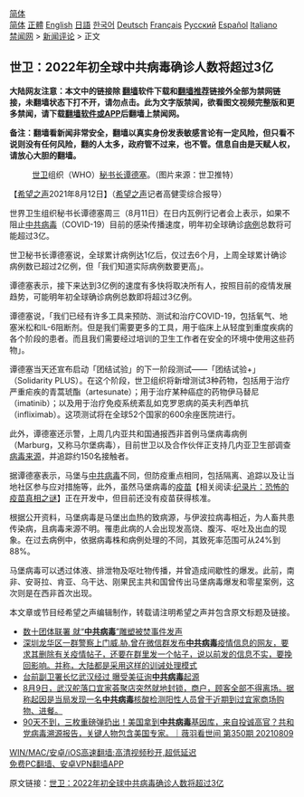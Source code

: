  <!-- 面包屑导航 --> <div class="breadcrumb"><!-- GTranslate: https://gtranslate.io/ -->  <div class="switcher notranslate">  <div class="selected">  <a href="#" onclick="return false;"> 简体</a>  </div>  <div class="option">  <a href="https://www.bannedbook.org" onclick="doGTranslate('zh-CN|zh-CN');jQuery('div.switcher div.selected a').html(jQuery(this).html());return false;" title="简体中文" class="nturl selected"> 简体</a>  <a href="https://www.bannedbook.org/zh-tw/" onclick="doGTranslate('zh-CN|zh-TW');jQuery('div.switcher div.selected a').html(jQuery(this).html());return false;" title="繁體中文" class="nturl"> 正體</a>  <a href="https://www.bannedbook.org/en/" onclick="doGTranslate('zh-CN|en');jQuery('div.switcher div.selected a').html(jQuery(this).html());return false;" title="English" class="nturl"> English</a>  <a href="https://www.bannedbook.org/ja/" onclick="doGTranslate('zh-CN|ja');jQuery('div.switcher div.selected a').html(jQuery(this).html());return false;" title="日本語" class="nturl"> 日語</a>  <a href="https://www.bannedbook.org/ko/" onclick="doGTranslate('zh-CN|ko');jQuery('div.switcher div.selected a').html(jQuery(this).html());return false;" title="한국어" class="nturl"> 한국어</a>  <a href="https://www.bannedbook.org/de/" onclick="doGTranslate('zh-CN|de');jQuery('div.switcher div.selected a').html(jQuery(this).html());return false;" title="Deutsch" class="nturl"> Deutsch</a>  <a href="https://www.bannedbook.org/fr/" onclick="doGTranslate('zh-CN|fr');jQuery('div.switcher div.selected a').html(jQuery(this).html());return false;" title="Français" class="nturl"> Français</a>  <a href="https://www.bannedbook.org/ru/" onclick="doGTranslate('zh-CN|ru');jQuery('div.switcher div.selected a').html(jQuery(this).html());return false;" title="Русский" class="nturl"> Русский</a>  <a href="https://www.bannedbook.org/es/" onclick="doGTranslate('zh-CN|es');jQuery('div.switcher div.selected a').html(jQuery(this).html());return false;" title="Español" class="nturl"> Español</a>  <a href="https://www.bannedbook.org/it/" onclick="doGTranslate('zh-CN|it');jQuery('div.switcher div.selected a').html(jQuery(this).html());return false;" title="Italiano" class="nturl"> Italiano</a>  </div>  </div>      <div class='breadcrumb-sub'><!-- Breadcrumb NavXT 6.3.0 --> <a href="https://www.bannedbook.org/" class="home">禁闻网</a> &gt; <a href="https://www.bannedbook.org/bnews/comments/" class="category">新闻评论</a> &gt; 正文</div></div><h2>世卫：2022年初全球中共病毒确诊人数将超过3亿</h2> <p class="notice"><b>大陆网友注意：本文中的链接除 <a href="https://github.com/bannedbook/fanqiang" >翻墙</a>软件下载和<a href="https://github.com/killgcd/justmysocks/blob/master/README.md">翻墙推荐</a>链接外全部为禁网链接，未翻墙状态下打不开，请勿点击。此为文字版禁闻，欲看图文视频完整版和更多禁闻，请下载<a href="https://github.com/bannedbook/fanqiang">翻墙软件或APP</a>后翻墙上禁闻网。</p><p>备注：翻墙看新闻非常安全，翻墙以真实身份发表敏感言论有一定风险，但只看不说则没有任何风险，翻的人太多，政府管不过来，也不管。信息自由是天赋人权，请放心大胆的翻墙。</b></p>  <div class="entry"> <figure> <p><figcaption><a href="https://www.bannedbook.org/bnews/tag/%E4%B8%96%E5%8D%AB/" class="st_tag internal_tag" rel="tag" title="标签 世卫 下的日志">世卫</a>组织（WHO）<a href="https://www.bannedbook.org/bnews/tag/%E7%A7%98%E4%B9%A6%E9%95%BF/" class="st_tag internal_tag" rel="tag" title="标签 秘书长 下的日志">秘书长</a><a href="https://www.bannedbook.org/bnews/tag/%e8%b0%ad%e5%be%b7%e5%a1%9e/" class="st_tag internal_tag" rel="tag" title="标签 谭德塞 下的日志">谭德塞</a>。（图片来源：世卫推特）</figcaption></figure> <p>【<span class='wp_keywordlink_affiliate'><a href="https://www.soundofhope.org" title="希望之声" target="_blank">希望之声</a></span>2021年8月12日】（<a href="https://www.bannedbook.org/bnews/tag/%e5%b8%8c%e6%9c%9b%e4%b9%8b%e5%a3%b0/" class="st_tag internal_tag" rel="tag" title="标签 希望之声 下的日志">希望之声</a>记者高健雯综合报导）</p> <p>世界卫生组织秘书长谭德塞周三（8月11日）在日内瓦例行记者会上表示，如果不阻止<a href="https://www.bannedbook.org/bnews/tag/%e4%b8%ad%e5%85%b1/" class="st_tag internal_tag" rel="tag" title="标签 中共 下的日志">中共</a><a href="https://www.bannedbook.org/bnews/tag/%e7%97%85%e6%af%92/" class="st_tag internal_tag" rel="tag" title="标签 病毒 下的日志">病毒</a>（COVID-19）目前的感染传播速度，明年初全球确诊<a href="https://www.bannedbook.org/bnews/tag/%E7%97%85%E4%BE%8B/" class="st_tag internal_tag" rel="tag" title="标签 病例 下的日志">病例</a>总数将可能超过3亿。</p> <p>世卫秘书长谭德塞说，全球累计病例达1亿后，仅过去6个月，上周全球累计确诊病例数已超过2亿例，但「我们知道实际病例数要更高」。</p>  <p>谭德塞表示，接下来达到3亿例的速度有多快将取决所有人，按照目前的疫情发展趋势，可能明年初全球确诊病例总数即将超过3亿例。</p> <p>谭德塞说，「我们已经有许多工具来预防、测试和治疗COVID-19，包括氧气、地塞米松和IL-6阻断剂。但是我们需要更多的工具，用于临床上从轻度到重度疾病的各个阶段的患者。而且我们需要经过培训的卫生工作者在安全的环境中使用这些药物」。</p> <p>谭德塞当天还宣布启动「团结试验」的下一阶段测试——「团结试验+」（Solidarity PLUS）。在这个阶段，世卫组织将新增测试3种药物，包括用于治疗严重疟疾的青蒿琥酯（artesunate）；用于治疗某种癌症的药物伊马替尼（imatinib）；以及用于治疗免疫系统紊乱如克罗恩病的英夫利西单抗（infliximab）。这项测试将在全球52个国家的600余座医院进行。</p>  <p>此外，谭德塞还示警，上周几内亚共和国通报西非首例马堡病毒病例（Marburg，又称马尔堡病毒），目前世卫以及合作伙伴正支持几内亚卫生部调查<a href="https://www.bannedbook.org/bnews/tag/%E7%97%85%E6%AF%92%E6%9D%A5%E6%BA%90/" class="st_tag internal_tag" rel="tag" title="标签 病毒来源 下的日志">病毒来源</a>，并追踪约150名接触者。</p> <p>据谭德塞表示，马堡与<a href="https://www.bannedbook.org/bnews/tag/%e4%b8%ad%e5%85%b1%e7%97%85%e6%af%92/" class="st_tag internal_tag" rel="tag" title="标签 中共病毒 下的日志">中共病毒</a>不同，但防疫重点相同，包括隔离、追踪以及让当地社区参与应对措施等，此外，虽然马堡病毒的<span class='wp_keywordlink'><a href="https://www.bannedbook.org/bnews/tculture/20160630/551027.html" title="疫苗" target="_blank">疫苗</a></span>【相关阅读:<a href='https://www.bannedbook.org/bnews/topimagenews/20180408/925060.html' target='_blank'>纪录片：恐怖的疫苗真相之谜</a>】正在开发中，但目前还没有疫苗获得核准。</p> <p>根据公开资料，马堡病毒是马堡出血热的致病源，与伊波拉病毒相近，为人畜共患传染病，且病毒来源不明。罹患此病的人会出现发高烧、腹泻、呕吐及出血的现象。在过去病例中，依据病毒株和病例处理的不同，其致死率范围可从24%到88%。</p>  <p>马堡病毒可以透过体液、排泄物及呕吐物传播，并曾造成间歇性的爆发。此前，南非、安哥拉、肯亚、乌干达、刚果民主共和国曾传出马堡病毒爆发和零星案例，这次则是在西非首次出现。</p> <p>本文章或节目经希望之声编辑制作，转载请注明希望之声并包含原文标题及链接。 </p> <ul class='op-related-articles' title='相关阅读'> <li><a href='https://www.bannedbook.org/bnews/headline/20210812/1604679.html' target='_blank'>数十团体联署 就“<b>中共病毒</b>”雕塑被焚事件发声</a></li> <li><a href='https://www.bannedbook.org/bnews/bannedvideo/20210811/1604296.html' target='_blank'>深圳龙华区一群警察上门威.胁.曾在微信群发布<b>中共病毒</b>疫情信息的网友，要求其删除有关疫情帖子，还要在群里发一个帖子，说以前发的信息不实，要挽回影响。并称，大陆都是采用这样的训诫处理模式</a></li> <li><a href='https://www.bannedbook.org/bnews/taiwannews/20210810/1603954.html' target='_blank'>台前副卫署长忆武汉经过 曝受美征询<b>中共病毒</b>起源</a></li> <li><a href='https://www.bannedbook.org/bnews/bannedvideo/20210810/1603694.html' target='_blank'>8月9日，武汉舵落口宜家荟聚店突然就地封锁，商户，顾客全部不得离场。据称起因是当局发现一名<b>中共病毒</b>核酸检测阳性人员曾于近期到过宜家商场购物、进餐。</a></li> <li><a href='https://www.bannedbook.org/bnews/bannedvideo/20210810/1603676.html' target='_blank'>90天不到，三枚重磅弹扔出！美国拿到<b>中共病毒</b>基因库，来自投诚高官？共和党病毒溯源报告，关键人物包含美国专家。｜薇羽看世间 第350期 20210809</a></li> </ul> <p class="texttj"> <a href="https://github.com/bannedbook/fanqiang/wiki/V2ray%E6%9C%BA%E5%9C%BA" target="_blank">WIN/MAC/安卓/iOS高速翻墙:高清视频秒开,超低延迟</a><br/> <a href="https://github.com/bannedbook/fanqiang/wiki/%E7%A6%81%E9%97%BB%E7%BD%91%E5%AE%89%E5%8D%93%E7%BF%BB%E5%A2%99%E6%96%B0%E9%97%BBAPP" target="_blank">免费PC翻墙、安卓VPN翻墙APP</a></p> <p>原文链接：<a class="src_link"  href="https://www.soundofhope.org/post/534683" target="_blank">世卫：2022年初全球中共病毒确诊人数将超过3亿</a></p><a name='sharetosocial'></a>  <div style="margin-bottom:5px;padding-bottom:5px;clear:both"> <div id="archive-pix-1" class="banner-ads"> <!-- AuctionX Display platform tag START --> <div id="26318x728x90x621x_ADSLOT2" clicktrack="%%CLICK_URL_ESC%%"></div> <!-- AuctionX Display platform tag END --> </div> <div id="archive-pix-2" class="banner-ads"> <!-- AuctionX Display platform tag START --> <div id="26315x300x250x621x_ADSLOT2" clicktrack="%%CLICK_URL_ESC%%"></div> <!-- AuctionX Display platform tag END --> </div> </div>  <div id="archive-pix-1" class="banner-ads"> <!-- AuctionX Display platform tag START --> <div id="26318x728x90x621x_ADSLOT3" clicktrack="%%CLICK_URL_ESC%%"></div> <!-- AuctionX Display platform tag END --> </div> </div><!--END ENTRY--> 